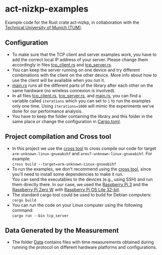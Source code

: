 # act-nizkp-examples
Example code for the Rust crate act-nizkp, in collaboration with the [Technical University of Munich (TUM)](https://www.tum.de/en/).

## Configuration
* To make sure that the TCP client and server examples work, you have to add the correct local IP address of your server. Please change them accordingly in files [tcp_client.rs](https://gitlabci.exxeta.com/firas.hamila/schnorr-nizk-examples/-/blob/master/src/tcp_client.rshttps://github.com/tum-esi/act-nizkp/blob/main/examples/src/tcp_client.rs) and [tcp_server.rs](https://gitlabci.exxeta.com/firas.hamila/schnorr-nizk-examples/-/blob/master/src/tcp_server.rshttps://github.com/tum-esi/act-nizkp/blob/main/examples/src/tcp_server.rs).
* You can keep the server running on one device and try different combinations with the client on the other device. More info about how to use the client will be available when you run it.
* [main.rs](https://github.com/tum-esi/act-nizkp/blob/main/examples/src/main.rs) runs all the different parts of the library after each other on the same hardware (no wireless connexion is involved).
* In all files [tcp_client.rs](https://gitlabci.exxeta.com/firas.hamila/schnorr-nizk-examples/-/blob/master/src/tcp_client.rshttps://github.com/tum-esi/act-nizkp/blob/main/examples/src/tcp_client.rs), [tcp_server.rs](https://gitlabci.exxeta.com/firas.hamila/schnorr-nizk-examples/-/blob/master/src/tcp_server.rshttps://github.com/tum-esi/act-nizkp/blob/main/examples/src/tcp_server.rs), and [main.rs](https://github.com/tum-esi/act-nizkp/blob/main/examples/src/main.rs), you can find a variable called `iterations` which you can set to `1` to run the examples only one time. Using `iterations=1000` will mimic the experiments we've done for our performance analysis.
* You have to keep the folder containing the library and this folder in the same place or change the configuration in [Cargo.toml](https://github.com/tum-esi/act-nizkp/blob/main/examples/Cargo.toml).

## Project compilation and Cross tool
* In this project we use the [cross tool](https://github.com/cross-rs/cross) to cross compile our code for target `arm-unknown-linux-gnueabihf` and `armv7-unknown-linux-gnueabihf`. For example:\
`cross build --target=arm-unknown-Linux-gnueabihf`
* To run the examples, we don't recommend using the [cross tool](https://github.com/cross-rs/cross), since you'll need to install some dependencies to make it run.\
You can send the executables to the devices (e.g., using SSH) and run them directly there. In our case, we used the [Raspberry Pi 3](https://www.raspberrypi.com/products/raspberry-pi-3-model-b-plus/) and the [Raspberry Pi Zero W](https://www.raspberrypi.com/products/raspberry-pi-zero-w/) with [Raspberry Pi OS Lite 32-bit](https://www.raspberrypi.com/software/operating-systems/).
* The standard cargo tool could be used to build for Debian computers:\
`cargo build`
* You can run the code on your Linux computer using the following command:\
`cargo run --bin tcp_server`
## Data Generated by the Measurement
* The folder [Data]([https://github.com/tum-esi/act-nizkp/main/examples/Data](https://github.com/tum-esi/act-nizkp/tree/main/examples/Data)) contains files with time measurements obtained during running the protocol on different hardware platforms and configurations. 
